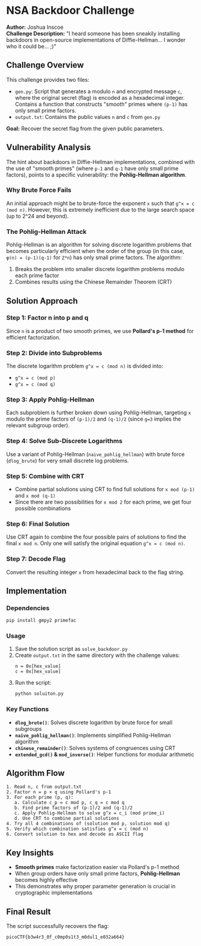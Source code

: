 # NSA Backdoor Challenge

**Author:** Joshua Inscoe  
**Challenge Description:** "I heard someone has been sneakily installing backdoors in open-source implementations of Diffie-Hellman... I wonder who it could be... ;)"

## Challenge Overview

This challenge provides two files:

- `gen.py`: Script that generates a modulo `n` and encrypted message `c`, where the original secret (flag) is encoded as a hexadecimal integer. Contains a function that constructs "smooth" primes where `(p-1)` has only small prime factors.
- `output.txt`: Contains the public values `n` and `c` from `gen.py`

**Goal:** Recover the secret flag from the given public parameters.

## Vulnerability Analysis

The hint about backdoors in Diffie-Hellman implementations, combined with the use of "smooth primes" (where `p-1` and `q-1` have only small prime factors), points to a specific vulnerability: the **Pohlig-Hellman algorithm**.

### Why Brute Force Fails

An initial approach might be to brute-force the exponent `x` such that `g^x = c (mod n)`. However, this is extremely inefficient due to the large search space (up to 2^24 and beyond).

### The Pohlig-Hellman Attack

Pohlig-Hellman is an algorithm for solving discrete logarithm problems that becomes particularly efficient when the order of the group (in this case, `φ(n) = (p-1)(q-1)` for `Z*n`) has only small prime factors. The algorithm:

1. Breaks the problem into smaller discrete logarithm problems modulo each prime factor
2. Combines results using the Chinese Remainder Theorem (CRT)

## Solution Approach

### Step 1: Factor n into p and q

Since `n` is a product of two smooth primes, we use **Pollard's p-1 method** for efficient factorization.

### Step 2: Divide into Subproblems

The discrete logarithm problem `g^x = c (mod n)` is divided into:

- `g^x = c (mod p)`
- `g^x = c (mod q)`

### Step 3: Apply Pohlig-Hellman

Each subproblem is further broken down using Pohlig-Hellman, targeting `x` modulo the prime factors of `(p-1)/2` and `(q-1)/2` (since `g=3` implies the relevant subgroup order).

### Step 4: Solve Sub-Discrete Logarithms

Use a variant of Pohlig-Hellman (`naive_pohlig_hellman`) with brute force (`dlog_brute`) for very small discrete log problems.

### Step 5: Combine with CRT

- Combine partial solutions using CRT to find full solutions for `x mod (p-1)` and `x mod (q-1)`
- Since there are two possibilities for `x mod 2` for each prime, we get four possible combinations

### Step 6: Final Solution

Use CRT again to combine the four possible pairs of solutions to find the final `x mod n`. Only one will satisfy the original equation `g^x = c (mod n)`.

### Step 7: Decode Flag

Convert the resulting integer `x` from hexadecimal back to the flag string.

## Implementation

### Dependencies

```bash
pip install gmpy2 primefac
```

### Usage

1. Save the solution script as `solve_backdoor.py`
2. Create `output.txt` in the same directory with the challenge values:
   ```
   n = 0x[hex_value]
   c = 0x[hex_value]
   ```
3. Run the script:
   ```bash
   python soluiton.py
   ```

### Key Functions

- **`dlog_brute()`**: Solves discrete logarithm by brute force for small subgroups
- **`naive_pohlig_hellman()`**: Implements simplified Pohlig-Hellman algorithm
- **`chinese_remainder()`**: Solves systems of congruences using CRT
- **`extended_gcd()` & `mod_inverse()`**: Helper functions for modular arithmetic

## Algorithm Flow

```
1. Read n, c from output.txt
2. Factor n = p × q using Pollard's p-1
3. For each prime (p, q):
   a. Calculate c_p = c mod p, c_q = c mod q
   b. Find prime factors of (p-1)/2 and (q-1)/2
   c. Apply Pohlig-Hellman to solve g^x = c_i (mod prime_i)
   d. Use CRT to combine partial solutions
4. Try all 4 combinations of (solution mod p, solution mod q)
5. Verify which combination satisfies g^x = c (mod n)
6. Convert solution to hex and decode as ASCII flag
```

## Key Insights

- **Smooth primes** make factorization easier via Pollard's p-1 method
- When group orders have only small prime factors, **Pohlig-Hellman** becomes highly effective
- This demonstrates why proper parameter generation is crucial in cryptographic implementations

## Final Result

The script successfully recovers the flag:

```
picoCTF{b3w4r3_0f_c0mp0s1t3_m0dul1_e032a664}
```
